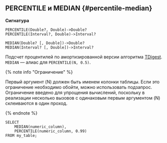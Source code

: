 ## PERCENTILE и MEDIAN {#percentile-median}

**Сигнатура**
```
PERCENTILE(Double?, Double)->Double?
PERCENTILE(Interval?, Double)->Interval?

MEDIAN(Double? [, Double])->Double?
MEDIAN(Interval? [, Double])->Interval?
```

Подсчет процентилей по амортизированной версии алгоритма [TDigest](https://github.com/tdunning/t-digest). `MEDIAN` — алиас для `PERCENTILE(N, 0.5)`.

{% note info "Ограничение" %}

Первый аргумент (N) должен быть именем колонки таблицы. Если это ограничение необходимо обойти, можно использовать подзапрос. Ограничение введено для упрощения вычислений, поскольку в реализации несколько вызовов с одинаковым первым аргументом (N) склеиваются в один проход.

{% endnote %}

``` yql
SELECT
    MEDIAN(numeric_column),
    PERCENTILE(numeric_column, 0.99)
FROM my_table;
```

